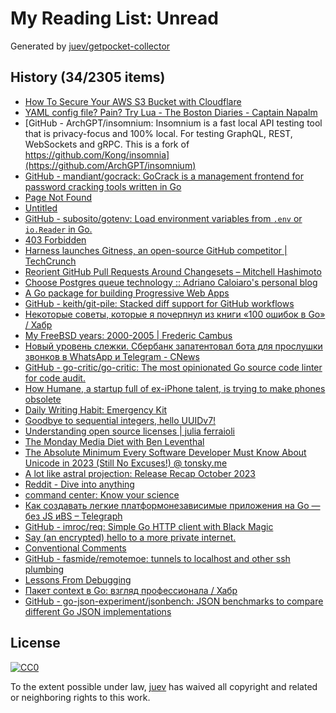 # My Reading List: Unread

Generated by [juev/getpocket-collector](https://github.com/juev/getpocket-collector)

## History (34/2305 items)

- [How To Secure Your AWS S3 Bucket with Cloudflare](https://www.joshuagilless.com/aws-s3-cloudflare-bucket-policy)
- [YAML config file? Pain? Try Lua - The Boston Diaries - Captain Napalm](https://boston.conman.org/2023/09/29.1)
- [GitHub - ArchGPT/insomnium: Insomnium is a fast local API testing tool that is privacy-focus and 100% local. For testing GraphQL, REST, WebSockets and gRPC. This is a fork of https://github.com/Kong/insomnia](https://github.com/ArchGPT/insomnium)
- [GitHub - mandiant/gocrack: GoCrack is a management frontend for password cracking tools written in Go](https://github.com/mandiant/gocrack)
- [Page Not Found](https://wsj.com/lifestyle/careers/how-a-4-day-workweek-actually-works-from-the-companies-pulling-it-off-1a5c0e2a)
- [Untitled](https://vitalik.ca/general/2023/09/30/enshrinement.html)
- [GitHub - subosito/gotenv: Load environment variables from `.env` or `io.Reader` in Go.](https://github.com/subosito/gotenv/tree/master)
- [403 Forbidden](https://dzone.com/articles/the-illusion-of-safety-thoughts-on-100-test-covera)
- [Harness launches Gitness, an open-source GitHub competitor | TechCrunch](https://techcrunch.com/2023/09/21/oh-gitness-harness-launches-gitness-an-open-source-github-competitor/)
- [Reorient GitHub Pull Requests Around Changesets – Mitchell Hashimoto](https://mitchellh.com/writing/github-changesets)
- [Choose Postgres queue technology :: Adriano Caloiaro's personal blog](https://adriano.fyi/posts/2023-09-24-choose-postgres-queue-technology/)
- [A Go package for building Progressive Web Apps](https://go-app.dev)
- [GitHub - keith/git-pile: Stacked diff support for GitHub workflows](https://github.com/keith/git-pile)
- [Некоторые советы, которые я почерпнул из книги «100 ошибок в Go» / Хабр](https://habr.com/ru/companies/piter/articles/763874/)
- [My FreeBSD years: 2000-2005 | Frederic Cambus](https://www.cambus.net/my-freebsd-years-2000-2005/)
- [Новый уровень слежки. Сбербанк запатентовал бота для прослушки звонков в WhatsApp и Telegram - CNews](https://safe.cnews.ru/news/top/2023-09-25_novyj_uroven_slezhkisberbank)
- [GitHub - go-critic/go-critic: The most opinionated Go source code linter for code audit.](https://github.com/go-critic/go-critic)
- [How Humane, a startup full of ex-iPhone talent, is trying to make phones obsolete](https://www.inverse.com/tech/humane-projection-device-ex-apple-employees-artificial-intelligence)
- [Daily Writing Habit: Emergency Kit](https://ia.net/topics/daily-writing-habit-emergency-kit)
- [Goodbye to sequential integers, hello UUIDv7!](https://buildkite.com/blog/goodbye-integers-hello-uuids)
- [Understanding open source licenses | julia ferraioli](https://www.juliaferraioli.com/blog/2023/influential-articles-sept/)
- [The Monday Media Diet with Ben Leventhal](https://whyisthisinteresting.substack.com/p/the-monday-media-diet-with-ben-leventhal)
- [The Absolute Minimum Every Software Developer Must Know About Unicode in 2023 (Still No Excuses!) @ tonsky.me](https://tonsky.me/blog/unicode)
- [A lot like astral projection: Release Recap October 2023](https://tailscale.dev/blog/astral-projection-release-recap-oct-2023)
- [Reddit - Dive into anything](https://www.reddit.com/r/rust/comments/16v13l5/influxdb_officially_made_the_switch_from_go_rust/)
- [command center: Know your science](https://commandcenter.blogspot.com/2010/08/know-your-science.html)
- [Как создавать легкие платформонезависимые приложения на Go — без JS иBS – Telegraph](https://telegra.ph/Kak-sozdavat-legkie-platformonezavisimye-prilozheniya-na-Go--bez-JS-i-BS-10-03)
- [GitHub - imroc/req: Simple Go HTTP client with Black Magic](https://github.com/imroc/req)
- [Say (an encrypted) hello to a more private internet.](https://blog.mozilla.org/en/products/firefox/encrypted-hello/)
- [Conventional Comments](https://conventionalcomments.org)
- [GitHub - fasmide/remotemoe: tunnels to localhost and other ssh plumbing](https://github.com/fasmide/remotemoe)
- [Lessons From Debugging](https://matt-rickard.com/lessons-from-debugging)
- [Пакет context в Go: взгляд профессионала / Хабр](https://habr.com/ru/companies/pt/articles/764850/)
- [GitHub - go-json-experiment/jsonbench: JSON benchmarks to compare different Go JSON implementations](https://github.com/go-json-experiment/jsonbench)

## License

[![CC0](https://mirrors.creativecommons.org/presskit/buttons/88x31/svg/cc-zero.svg)](https://creativecommons.org/publicdomain/zero/1.0/)

To the extent possible under law, [juev](https://github.com/juev) has waived all copyright and related or neighboring rights to this work.
